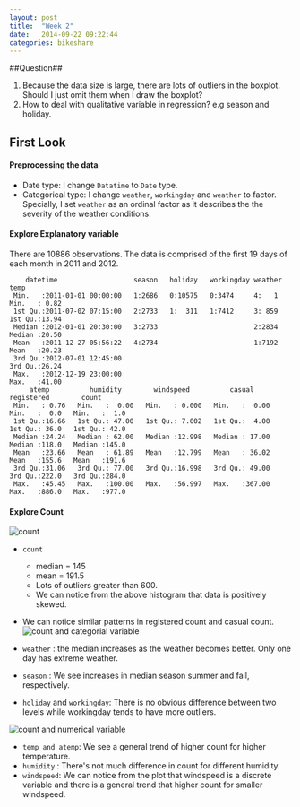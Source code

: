 ```yaml
---
layout: post
title:  "Week 2"
date:   2014-09-22 09:22:44
categories: bikeshare
---
```


##Question##
1. Because the data size is large, there are lots of outliers in the boxplot. Should I just omit them when I draw the boxplot?
2. How to deal with qualitative variable in regression? e.g season and holiday.

## First Look ##
#### Preprocessing the data ####
  * Date type: I change  `Datatime` to `Date` type.
  * Categorical type: I change `weather`, `workingday` and `weather` to factor. Specially, I set `weather` as an ordinal factor as it describes the the severity of the weather conditions.

#### Explore Explanatory variable ####
There are 10886 observations. The data is comprised of the first 19 days of each month in 2011 and 2012.

```
    datetime                   season   holiday   workingday weather       temp
 Min.   :2011-01-01 00:00:00   1:2686   0:10575   0:3474     4:   1   Min.   : 0.82  
 1st Qu.:2011-07-02 07:15:00   2:2733   1:  311   1:7412     3: 859   1st Qu.:13.94  
 Median :2012-01-01 20:30:00   3:2733                        2:2834   Median :20.50  
 Mean   :2011-12-27 05:56:22   4:2734                        1:7192   Mean   :20.23  
 3rd Qu.:2012-07-01 12:45:00                                          3rd Qu.:26.24  
 Max.   :2012-12-19 23:00:00                                          Max.   :41.00  
     atemp          humidity        windspeed          casual         registered        count
 Min.   : 0.76   Min.   :  0.00   Min.   : 0.000   Min.   :  0.00   Min.   :  0.0   Min.   :  1.0  
 1st Qu.:16.66   1st Qu.: 47.00   1st Qu.: 7.002   1st Qu.:  4.00   1st Qu.: 36.0   1st Qu.: 42.0  
 Median :24.24   Median : 62.00   Median :12.998   Median : 17.00   Median :118.0   Median :145.0  
 Mean   :23.66   Mean   : 61.89   Mean   :12.799   Mean   : 36.02   Mean   :155.6   Mean   :191.6  
 3rd Qu.:31.06   3rd Qu.: 77.00   3rd Qu.:16.998   3rd Qu.: 49.00   3rd Qu.:222.0   3rd Qu.:284.0  
 Max.   :45.45   Max.   :100.00   Max.   :56.997   Max.   :367.00   Max.   :886.0   Max.   :977.0
```

#### Explore Count ####
![count](https://docs.google.com/uc?export=view&id=0B47woKFE0zXednN2NXFUUm5NWDQ)

* `count`
  *  median = 145
  *  mean = 191.5
  *  Lots of outliers greater than 600.
  *  We can notice from the above histogram that data is positively skewed.
* We can notice similar patterns in registered count and casual count.
![count and categorial variable](https://docs.google.com/uc?export=view&id=0B47woKFE0zXecVVETWdMV0tqbnM)

* `weather` : the median increases as the weather becomes better. Only one day has extreme weather.
* `season` : We see increases in median season summer and fall, respectively.
* `holiday` and `workingday`: There is no obvious difference between two levels while workingday tends to have more outliers.

![count and numerical variable](https://docs.google.com/uc?export=view&id=0B47woKFE0zXecVVETWdMV0tqbnM)

* `temp and atemp`: We see a general trend of higher count for higher temperature.
* `humidity` : There's not much difference in count for different humidity.
* `windspeed`: We can notice from the plot that windspeed is a discrete variable and there is a general trend that higher count for smaller windspeed.
